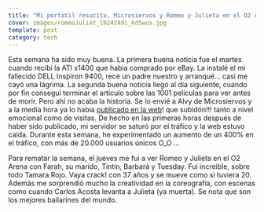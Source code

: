 ```yaml
---
title: "Mi portatil resucita, Microsiervos y Romeo y Julieta en el O2 Arena"
cover: images/romeoJuliet_1924249i_kd5wus.jpg
template: post
category: tech
---
```


Esta semana ha sido muy buena. La primera buena noticia fue el martes cuando recibí la ATI x1400 que habia comprado por eBay. La instalé el mi fallecido DELL Inspiron 9400, recé un padre nuestro y arranqué… casi me cayó una lágrima. La segunda buena noticia llegó al día siguiente, cuando por fin conseguí terminar el artículo sobre las 1001 películas para ver antes de morir. Pero ahí no acaba la historia. Se lo envié a Alvy de Microsiervos y a la media hora ya lo habia [publicado en la web](http://www.microsiervos.com/archivo/peliculas-tv/1001-peliculas-ver.html)! que subidón!!! tanto a nivel emocional como de visitas. De hecho en las primeras horas después de haber sido publicado, mi servidor se saturó por el tráfico y la web estuvo caída. Durante esta semana, he experimentado un aumento de un 400% en el tráfico, con más de 20.000 usuarios únicos O_O …

Para rematar la semana, el jueves me fui a ver Romeo y Julieta en el O2 Arena con Farah, su marido, Tintin, Barbará y Tuesday. Fui increible, sobre todo Tamara Rojo. Vaya crack! con 37 años y se mueve como si tuviera 20. Además me sorprendió mucho la creatividad en la coreografía, con escenas como cuando Carlos Acosta levanta a Julieta (ya muerta). Se nota que son los mejores bailarines del mundo.
